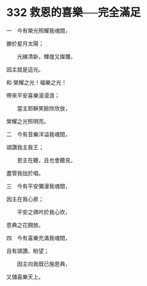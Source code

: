 # 332 救恩的喜樂──完全滿足

一　今有榮光照耀我魂間，

勝於星月太陽；

　　光線清新，輝煌又燦爛，

因主就是這光。

和 榮耀之光！福樂之光！

帶來平安喜樂滾滾浪；

　　當主耶穌笑臉欣欣放，

榮耀之光照明亮。

二　今有音樂洋溢我魂間，

頌讚我主我王；

　　恩主在聽，且也會聽見，

盡管我拙於唱。

三　今有平安彌漫我魂間，

因主在我心房；

　　平安之鴿吟於我心坎，

恩典之花開放。

四　今有喜樂充滿我魂間，

且有頌讚、盼望；

　　因主向我既已施恩典，

又儲喜樂天上。

